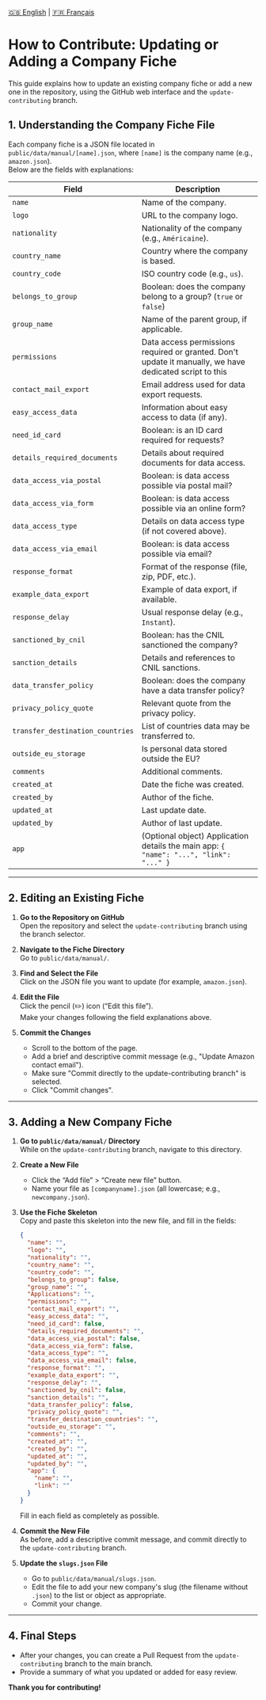 [🇬🇧 English](CONTRIBUTING.md) | [🇫🇷 Français](CONTRIBUTING_FR.md)

# How to Contribute: Updating or Adding a Company Fiche

This guide explains how to update an existing company fiche or add a new one in the repository, using the GitHub web interface and the `update-contributing` branch.

## 1. Understanding the Company Fiche File

Each company fiche is a JSON file located in `public/data/manual/[name].json`, where `[name]` is the company name (e.g., `amazon.json`).  
Below are the fields with explanations:

| Field | Description                                                                                             |
|-------|---------------------------------------------------------------------------------------------------------|
| `name` | Name of the company.                                                                                    |
| `logo` | URL to the company logo.                                                                                |
| `nationality` | Nationality of the company (e.g., `Américaine`).                                                        |
| `country_name` | Country where the company is based.                                                                     |
| `country_code` | ISO country code (e.g., `us`).                                                                          |
| `belongs_to_group` | Boolean: does the company belong to a group? (`true` or `false`)                                        |
| `group_name` | Name of the parent group, if applicable.                                                                |
| `permissions` | Data access permissions required or granted. Don't update it manually, we have dedicated script to this |
| `contact_mail_export` | Email address used for data export requests.                                                            |
| `easy_access_data` | Information about easy access to data (if any).                                                         |
| `need_id_card` | Boolean: is an ID card required for requests?                                                           |
| `details_required_documents` | Details about required documents for data access.                                                       |
| `data_access_via_postal` | Boolean: is data access possible via postal mail?                                                       |
| `data_access_via_form` | Boolean: is data access possible via an online form?                                                    |
| `data_access_type` | Details on data access type (if not covered above).                                                     |
| `data_access_via_email` | Boolean: is data access possible via email?                                                             |
| `response_format` | Format of the response (file, zip, PDF, etc.).                                                          |
| `example_data_export` | Example of data export, if available.                                                                   |
| `response_delay` | Usual response delay (e.g., `Instant`).                                                                 |
| `sanctioned_by_cnil` | Boolean: has the CNIL sanctioned the company?                                                           |
| `sanction_details` | Details and references to CNIL sanctions.                                                               |
| `data_transfer_policy` | Boolean: does the company have a data transfer policy?                                                  |
| `privacy_policy_quote` | Relevant quote from the privacy policy.                                                                 |
| `transfer_destination_countries` | List of countries data may be transferred to.                                                           |
| `outside_eu_storage` | Is personal data stored outside the EU?                                                                 |
| `comments` | Additional comments.                                                                                    |
| `created_at` | Date the fiche was created.                                                                             |
| `created_by` | Author of the fiche.                                                                                    |
| `updated_at` | Last update date.                                                                                       |
| `updated_by` | Author of last update.                                                                                  |
| `app` | (Optional object) Application details the main app: `{ "name": "...", "link": "..." }`                  |

---

## 2. Editing an Existing Fiche

1. **Go to the Repository on GitHub**  
   Open the repository and select the `update-contributing` branch using the branch selector.

2. **Navigate to the Fiche Directory**  
   Go to `public/data/manual/`.

3. **Find and Select the File**  
   Click on the JSON file you want to update (for example, `amazon.json`).

4. **Edit the File**  
   Click the pencil (✏️) icon (“Edit this file”).  
   Make your changes following the field explanations above.

5. **Commit the Changes**
    - Scroll to the bottom of the page.
    - Add a brief and descriptive commit message (e.g., "Update Amazon contact email").
    - Make sure "Commit directly to the update-contributing branch" is selected.
    - Click "Commit changes".

---

## 3. Adding a New Company Fiche

1. **Go to `public/data/manual/` Directory**  
   While on the `update-contributing` branch, navigate to this directory.

2. **Create a New File**
    - Click the “Add file” > “Create new file” button.
    - Name your file as `[companyname].json` (all lowercase; e.g., `newcompany.json`).

3. **Use the Fiche Skeleton**  
   Copy and paste this skeleton into the new file, and fill in the fields:

   ```json
   {
     "name": "",
     "logo": "",
     "nationality": "",
     "country_name": "",
     "country_code": "",
     "belongs_to_group": false,
     "group_name": "",
     "Applications": "",
     "permissions": "",
     "contact_mail_export": "",
     "easy_access_data": "",
     "need_id_card": false,
     "details_required_documents": "",
     "data_access_via_postal": false,
     "data_access_via_form": false,
     "data_access_type": "",
     "data_access_via_email": false,
     "response_format": "",
     "example_data_export": "",
     "response_delay": "",
     "sanctioned_by_cnil": false,
     "sanction_details": "",
     "data_transfer_policy": false,
     "privacy_policy_quote": "",
     "transfer_destination_countries": "",
     "outside_eu_storage": "",
     "comments": "",
     "created_at": "",
     "created_by": "",
     "updated_at": "",
     "updated_by": "",
     "app": {
       "name": "",
       "link": ""
     }
   }
   ```
   Fill in each field as completely as possible.

4. **Commit the New File**  
   As before, add a descriptive commit message, and commit directly to the `update-contributing` branch.

5. **Update the `slugs.json` File**
    - Go to `public/data/manual/slugs.json`.
    - Edit the file to add your new company's slug (the filename without `.json`) to the list or object as appropriate.
    - Commit your change.

---

## 4. Final Steps

- After your changes, you can create a Pull Request from the `update-contributing` branch to the main branch.
- Provide a summary of what you updated or added for easy review.

**Thank you for contributing!**